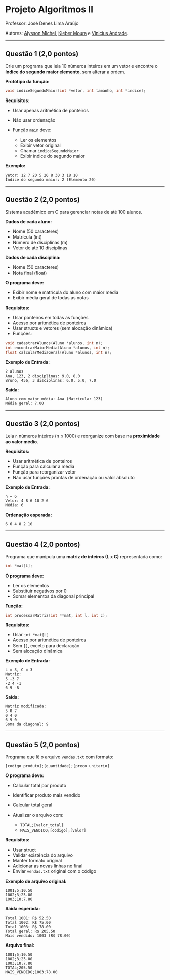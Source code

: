 ﻿# Projeto Algoritmos II

Professor: José Denes Lima Araújo

Autores: [Alysson Michel](https://github.com/aIlyson), [Kleber Moura](https://github.com/Kleber232) e [Vinicius Andrade](https://github.com/Vinny00101).

---  

## Questão 1 (2,0 pontos)

Crie um programa que leia 10 números inteiros em um vetor e encontre o **índice do segundo maior elemento**, sem alterar a ordem.

**Protótipo da função:**

```c
void indiceSegundoMaior(int *vetor, int tamanho, int *indice);
````

**Requisitos:**

* Usar apenas aritmética de ponteiros
* Não usar ordenação
* Função `main` deve:

  * Ler os elementos
  * Exibir vetor original
  * Chamar `indiceSegundoMaior`
  * Exibir índice do segundo maior

**Exemplo:**

```
Vetor: 12 7 20 5 20 8 30 3 18 10  
Índice do segundo maior: 2 (Elemento 20)
```

---

## Questão 2 (2,0 pontos)

Sistema acadêmico em C para gerenciar notas de até 100 alunos.

**Dados de cada aluno:**

* Nome (50 caracteres)
* Matrícula (int)
* Número de disciplinas (m)
* Vetor de até 10 disciplinas

**Dados de cada disciplina:**

* Nome (50 caracteres)
* Nota final (float)

**O programa deve:**

* Exibir nome e matrícula do aluno com maior média
* Exibir média geral de todas as notas

**Requisitos:**

* Usar ponteiros em todas as funções
* Acesso por aritmética de ponteiros
* Usar structs e vetores (sem alocação dinâmica)
* Funções:

```c
void cadastrarAlunos(Aluno *alunos, int n);
int encontrarMaiorMedia(Aluno *alunos, int n);
float calcularMediaGeral(Aluno *alunos, int n);
```

**Exemplo de Entrada:**

```
2 alunos
Ana, 123, 2 disciplinas: 9.0, 8.0  
Bruno, 456, 3 disciplinas: 6.0, 5.0, 7.0
```

**Saída:**

```
Aluno com maior média: Ana (Matrícula: 123)  
Média geral: 7.00
```

---

## Questão 3 (2,0 pontos)

Leia `n` números inteiros (n ≤ 1000) e reorganize com base na **proximidade ao valor médio**.

**Requisitos:**

* Usar aritmética de ponteiros
* Função para calcular a média
* Função para reorganizar vetor
* Não usar funções prontas de ordenação ou valor absoluto

**Exemplo de Entrada:**

```
n = 6  
Vetor: 4 8 6 10 2 6  
Média: 6  
```

**Ordenação esperada:**

```
6 6 4 8 2 10
```

---

## Questão 4 (2,0 pontos)

Programa que manipula uma **matriz de inteiros (L x C)** representada como:

```c
int *mat[L];
```

**O programa deve:**

* Ler os elementos
* Substituir negativos por 0
* Somar elementos da diagonal principal

**Função:**

```c
int processarMatriz(int **mat, int l, int c);
```

**Requisitos:**

* Usar `int *mat[L]`
* Acesso por aritmética de ponteiros
* Sem `[]`, exceto para declaração
* Sem alocação dinâmica

**Exemplo de Entrada:**

```
L = 3, C = 3  
Matriz:  
5 -3 7  
-2 4 -1  
6 9 -8
```

**Saída:**

```
Matriz modificada:  
5 0 7  
0 4 0  
6 9 0  
Soma da diagonal: 9
```

---

## Questão 5 (2,0 pontos)

Programa que lê o arquivo `vendas.txt` com formato:

```
[codigo_produto];[quantidade];[preco_unitario]
```

**O programa deve:**

* Calcular total por produto
* Identificar produto mais vendido
* Calcular total geral
* Atualizar o arquivo com:

  * `TOTAL;[valor_total]`
  * `MAIS_VENDIDO;[codigo];[valor]`

**Requisitos:**

* Usar struct
* Validar existência do arquivo
* Manter formato original
* Adicionar as novas linhas no final
* Enviar `vendas.txt` original com o código

**Exemplo de arquivo original:**

```
1001;5;10.50  
1002;3;25.00  
1003;10;7.80
```

**Saída esperada:**

```
Total 1001: R$ 52.50  
Total 1002: R$ 75.00  
Total 1003: R$ 78.00  
Total geral: R$ 205.50  
Mais vendido: 1003 (R$ 78.00)
```

**Arquivo final:**

```
1001;5;10.50  
1002;3;25.00  
1003;10;7.80  
TOTAL;205.50  
MAIS_VENDIDO;1003;78.00